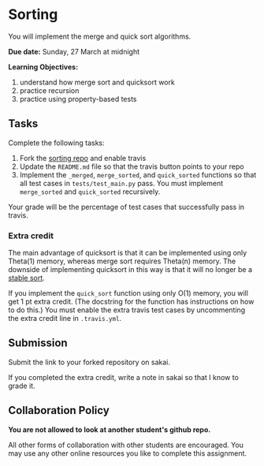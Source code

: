 # Sorting

You will implement the merge and quick sort algorithms.

**Due date:**
Sunday, 27 March at midnight

**Learning Objectives:**

1. understand how merge sort and quicksort work
1. practice recursion
1. practice using property-based tests

## Tasks

Complete the following tasks:

1. Fork the [sorting repo](https://github.com/mikeizbicki/sorting) and enable travis
1. Update the `README.md` file so that the travis button points to your repo
1. Implement the `_merged`, `merge_sorted`, and `quick_sorted` functions so that all test cases in `tests/test_main.py` pass.
   You must implement `merge_sorted` and `quick_sorted` recursively.

Your grade will be the percentage of test cases that successfully pass in travis.

### Extra credit

The main advantage of quicksort is that it can be implemented using only Theta(1) memory,
whereas merge sort requires Theta(n) memory.
The downside of implementing quicksort in this way is that it will no longer be a [stable sort](https://en.wikipedia.org/wiki/Sorting_algorithm#Stability).

If you implement the `quick_sort` function using only O(1) memory,
you will get 1 pt extra credit.
(The docstring for the function has instructions on how to do this.)
You must enable the extra travis test cases by uncommenting the extra credit line in `.travis.yml`.

## Submission

Submit the link to your forked repository on sakai.

If you completed the extra credit, write a note in sakai so that I know to grade it.

## Collaboration Policy

**You are not allowed to look at another student's github repo.**

All other forms of collaboration with other students are encouraged.
You may use any other online resources you like to complete this assignment.

